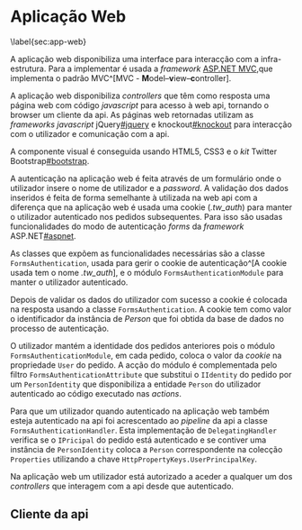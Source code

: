 Aplicação Web
=

\label{sec:app-web}

A aplicação web disponibiliza uma interface para interacção com a infra-estrutura.
Para a implementar é usada a *framework* [ASP.NET MVC](#aspnetmvc),que implementa o padrão MVC^[MVC - **M**odel–**v**iew–**c**ontroller].

A aplicação web disponibiliza *controllers* que têm como resposta uma página web com código *javascript* para acesso à web api, tornando o browser um cliente da api. 
As páginas web retornadas utilizam as *frameworks javascript* jQuery[#jquery]() e knockout[#knockout]() para interacção com o utilizador e comunicação com a api.

A componente visual é conseguida usando HTML5, CSS3 e o *kit* Twitter Bootstrap[#bootstrap]().

A autenticação na aplicação web é feita através de um formulário onde o utilizador insere o nome de utilizador e a *password*. A validação dos dados inseridos é feita de forma semelhante à utilizada na web api com a diferença que na aplicação web é usada uma cookie (*.tw_auth*) para manter o utilizador autenticado nos pedidos subsequentes. 
Para isso são usadas funcionalidades do modo de autenticação *forms* da *framework* ASP.NET[#aspnet](). 

As classes que expõem as funcionalidades necessárias são a classe `FormsAuthentication`, usada para gerir o cookie de autenticação^[A cookie usada tem o nome *.tw_auth*], e o módulo `FormsAuthenticationModule` para manter o utilizador autenticado. 

Depois de validar os dados do utilizador com sucesso a cookie é colocada na resposta usando a classe `FormsAuthentication`.
A cookie tem como valor o identificador da instância de *Person* que foi obtida da base de dados no processo de autenticação. 

O utilizador mantém a identidade dos pedidos anteriores pois o módulo `FormsAuthenticationModule`, em cada pedido, coloca o valor da *cookie* na propriedade `User` do pedido. A acção do módulo é complementada pelo filtro `FormsAuthenticationAttribute` que substitui o `IIdentity` do pedido por um `PersonIdentity` que disponibiliza a entidade `Person` do utilizador autenticado ao código executado nas *actions*.

Para que um utilizador quando autenticado na aplicação web também esteja autenticado na api foi acrescentado ao *pipeline* da api a classe `FormsAuthenticationHandler`.
Esta implementação de `DelegatingHandler` verifica se o `IPricipal` do pedido está autenticado e se contiver uma instância de `PersonIdentity` coloca a `Person` correspondente na colecção `Properties` utilizando a chave `HttpPropertyKeys.UserPrincipalKey`.

Na aplicação web um utilizador está autorizado a aceder a qualquer um dos *controllers* que interagem com a api desde que autenticado. 

Cliente da api
-

